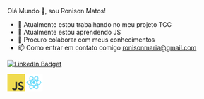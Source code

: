 Olá Mundo 🖖, sou Ronison Matos!

- 🔭 Atualmente estou trabalhando no meu projeto TCC
- 🌱 Atualmente estou aprendendo JS
- 👯 Procuro colaborar com meus conhecimentos
- 📫 Como entrar em contato comigo ronisonmaria@gmail.com

[![LinkedIn Badget](https://img.shields.io/badge/LinkedIn-0077B5?style=for-the-badge&logo=linkedin&logoColor=white&link=https://www.linkedin.com/in/karine-ballardin)](https://www.linkedin.com/in/ronison-matos)


<img alt="JS" title="JavaScript" width="40px" src="https://raw.githubusercontent.com/github/explore/master/topics/javascript/javascript.png"><img alt="JS" title="ReactJS" width="40px" src="https://raw.githubusercontent.com/github/explore/master/topics/react/react.png">
